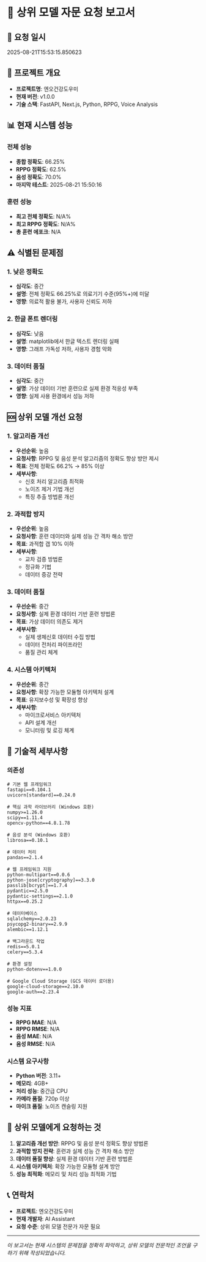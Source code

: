 # 🚨 상위 모델 자문 요청 보고서

## 📅 요청 일시
2025-08-21T15:53:15.850623

## 🎯 프로젝트 개요
- **프로젝트명**: 엔오건강도우미
- **현재 버전**: v1.0.0
- **기술 스택**: FastAPI, Next.js, Python, RPPG, Voice Analysis

## 📊 현재 시스템 성능

### 전체 성능
- **종합 정확도**: 66.25%
- **RPPG 정확도**: 62.5%
- **음성 정확도**: 70.0%
- **마지막 테스트**: 2025-08-21 15:50:16

### 훈련 성능
- **최고 전체 정확도**: N/A%
- **최고 RPPG 정확도**: N/A%
- **총 훈련 에포크**: N/A

## ⚠️ 식별된 문제점

### 1. 낮은 정확도
- **심각도**: 중간
- **설명**: 전체 정확도 66.25%로 의료기기 수준(95%+)에 미달
- **영향**: 의료적 활용 불가, 사용자 신뢰도 저하

### 2. 한글 폰트 렌더링
- **심각도**: 낮음
- **설명**: matplotlib에서 한글 텍스트 렌더링 실패
- **영향**: 그래프 가독성 저하, 사용자 경험 악화

### 3. 데이터 품질
- **심각도**: 중간
- **설명**: 가상 데이터 기반 훈련으로 실제 환경 적응성 부족
- **영향**: 실제 사용 환경에서 성능 저하

## 🆘 상위 모델 개선 요청

### 1. 알고리즘 개선
- **우선순위**: 높음
- **요청사항**: RPPG 및 음성 분석 알고리즘의 정확도 향상 방안 제시
- **목표**: 전체 정확도 66.2% → 85% 이상
- **세부사항**:
  - 신호 처리 알고리즘 최적화
  - 노이즈 제거 기법 개선
  - 특징 추출 방법론 개선

### 2. 과적합 방지
- **우선순위**: 높음
- **요청사항**: 훈련 데이터와 실제 성능 간 격차 해소 방안
- **목표**: 과적합 갭 10% 이하
- **세부사항**:
  - 교차 검증 방법론
  - 정규화 기법
  - 데이터 증강 전략

### 3. 데이터 품질
- **우선순위**: 중간
- **요청사항**: 실제 환경 데이터 기반 훈련 방법론
- **목표**: 가상 데이터 의존도 제거
- **세부사항**:
  - 실제 생체신호 데이터 수집 방법
  - 데이터 전처리 파이프라인
  - 품질 관리 체계

### 4. 시스템 아키텍처
- **우선순위**: 중간
- **요청사항**: 확장 가능한 모듈형 아키텍처 설계
- **목표**: 유지보수성 및 확장성 향상
- **세부사항**:
  - 마이크로서비스 아키텍처
  - API 설계 개선
  - 모니터링 및 로깅 체계

## 🔧 기술적 세부사항

### 의존성
```
# 기본 웹 프레임워크
fastapi==0.104.1
uvicorn[standard]==0.24.0

# 핵심 과학 라이브러리 (Windows 호환)
numpy>=1.26.0
scipy==1.11.4
opencv-python==4.8.1.78

# 음성 분석 (Windows 호환)
librosa==0.10.1

# 데이터 처리
pandas==2.1.4

# 웹 프레임워크 지원
python-multipart==0.0.6
python-jose[cryptography]==3.3.0
passlib[bcrypt]==1.7.4
pydantic==2.5.0
pydantic-settings==2.1.0
httpx==0.25.2

# 데이터베이스
sqlalchemy==2.0.23
psycopg2-binary==2.9.9
alembic==1.12.1

# 백그라운드 작업
redis==5.0.1
celery==5.3.4

# 환경 설정
python-dotenv==1.0.0

# Google Cloud Storage (GCS 데이터 로더용)
google-cloud-storage==2.10.0
google-auth==2.23.4
```

### 성능 지표
- **RPPG MAE**: N/A
- **RPPG RMSE**: N/A
- **음성 MAE**: N/A
- **음성 RMSE**: N/A

### 시스템 요구사항
- **Python 버전**: 3.11+
- **메모리**: 4GB+
- **처리 성능**: 중간급 CPU
- **카메라 품질**: 720p 이상
- **마이크 품질**: 노이즈 캔슬링 지원

## 🎯 상위 모델에게 요청하는 것

1. **알고리즘 개선 방안**: RPPG 및 음성 분석 정확도 향상 방법론
2. **과적합 방지 전략**: 훈련과 실제 성능 간 격차 해소 방안
3. **데이터 품질 향상**: 실제 환경 데이터 기반 훈련 방법론
4. **시스템 아키텍처**: 확장 가능한 모듈형 설계 방안
5. **성능 최적화**: 메모리 및 처리 성능 최적화 기법

## 📞 연락처
- **프로젝트**: 엔오건강도우미
- **현재 개발자**: AI Assistant
- **요청 수준**: 상위 모델 전문가 자문 필요

---
*이 보고서는 현재 시스템의 문제점을 정확히 파악하고, 상위 모델의 전문적인 조언을 구하기 위해 작성되었습니다.*
